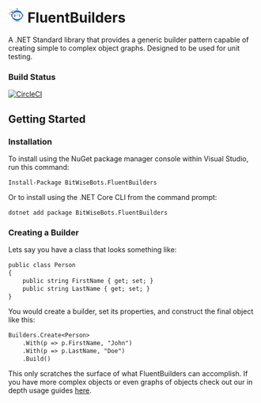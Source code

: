 # <img src="logo.png" alt="logo" width="32" height="32"> FluentBuilders
A .NET Standard library that provides a generic builder pattern capable of creating simple to complex object graphs. Designed to be used for unit testing.


### Build Status
[![CircleCI](https://circleci.com/gh/BitWiseBots/FluentBuilders/tree/main.svg?style=shield)](https://circleci.com/gh/BitWiseBots/FluentBuilders/tree/main)

## Getting Started
### Installation

To install using the NuGet package manager console within Visual Studio, run this command:
```
Install-Package BitWiseBots.FluentBuilders
```

Or to install using the .NET Core CLI from the command prompt:
```
dotnet add package BitWiseBots.FluentBuilders
```

### Creating a Builder

Lets say you have a class that looks something like:
```
public class Person
{
    public string FirstName { get; set; }
    public string LastName { get; set; }
}
```

You would create a builder, set its properties, and construct the final object like this:
```
Builders.Create<Person>
    .With(p => p.FirstName, "John")
    .With(p => p.LastName, "Doe")
    .Build()
```

This only scratches the surface of what FluentBuilders can accomplish.
If you have more complex objects or even graphs of objects check out our in depth usage guides [here](https://bitwisebots.github.io/fluent-builders/).

